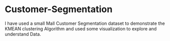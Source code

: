 # Customer-Segmentation
I have used a small Mall Customer Segmentation dataset to demonstrate the KMEAN clustering Algorithm and used some visualization to explore and understand Data.
